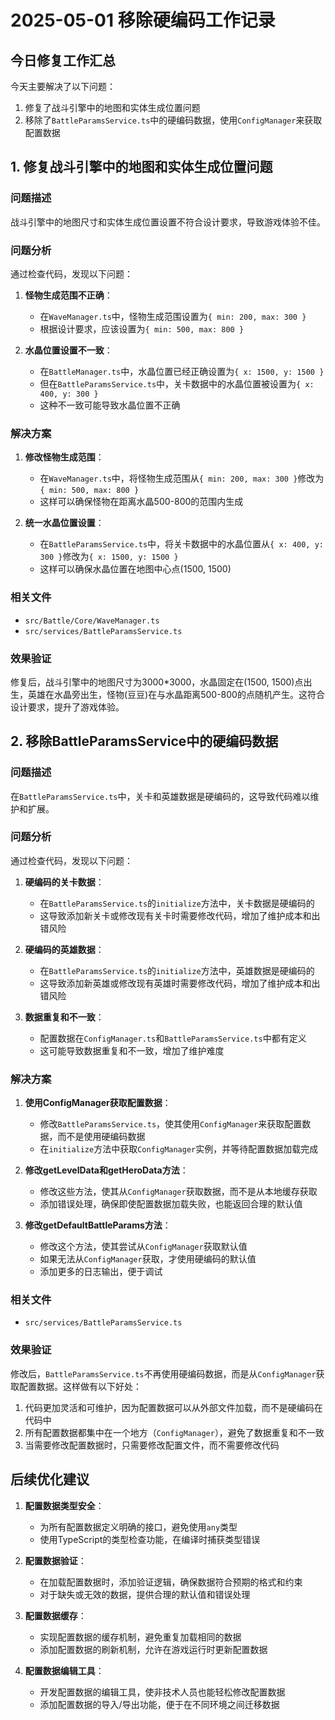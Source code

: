 # 2025-05-01 移除硬编码工作记录

## 今日修复工作汇总

今天主要解决了以下问题：
1. 修复了战斗引擎中的地图和实体生成位置问题
2. 移除了`BattleParamsService.ts`中的硬编码数据，使用`ConfigManager`来获取配置数据

## 1. 修复战斗引擎中的地图和实体生成位置问题

### 问题描述
战斗引擎中的地图尺寸和实体生成位置设置不符合设计要求，导致游戏体验不佳。

### 问题分析
通过检查代码，发现以下问题：

1. **怪物生成范围不正确**：
   - 在`WaveManager.ts`中，怪物生成范围设置为`{ min: 200, max: 300 }`
   - 根据设计要求，应该设置为`{ min: 500, max: 800 }`

2. **水晶位置设置不一致**：
   - 在`BattleManager.ts`中，水晶位置已经正确设置为`{ x: 1500, y: 1500 }`
   - 但在`BattleParamsService.ts`中，关卡数据中的水晶位置被设置为`{ x: 400, y: 300 }`
   - 这种不一致可能导致水晶位置不正确

### 解决方案
1. **修改怪物生成范围**：
   - 在`WaveManager.ts`中，将怪物生成范围从`{ min: 200, max: 300 }`修改为`{ min: 500, max: 800 }`
   - 这样可以确保怪物在距离水晶500-800的范围内生成

2. **统一水晶位置设置**：
   - 在`BattleParamsService.ts`中，将关卡数据中的水晶位置从`{ x: 400, y: 300 }`修改为`{ x: 1500, y: 1500 }`
   - 这样可以确保水晶位置在地图中心点(1500, 1500)

### 相关文件
- `src/Battle/Core/WaveManager.ts`
- `src/services/BattleParamsService.ts`

### 效果验证
修复后，战斗引擎中的地图尺寸为3000*3000，水晶固定在(1500, 1500)点出生，英雄在水晶旁出生，怪物(豆豆)在与水晶距离500-800的点随机产生。这符合设计要求，提升了游戏体验。

## 2. 移除BattleParamsService中的硬编码数据

### 问题描述
在`BattleParamsService.ts`中，关卡和英雄数据是硬编码的，这导致代码难以维护和扩展。

### 问题分析
通过检查代码，发现以下问题：

1. **硬编码的关卡数据**：
   - 在`BattleParamsService.ts`的`initialize`方法中，关卡数据是硬编码的
   - 这导致添加新关卡或修改现有关卡时需要修改代码，增加了维护成本和出错风险

2. **硬编码的英雄数据**：
   - 在`BattleParamsService.ts`的`initialize`方法中，英雄数据是硬编码的
   - 这导致添加新英雄或修改现有英雄时需要修改代码，增加了维护成本和出错风险

3. **数据重复和不一致**：
   - 配置数据在`ConfigManager.ts`和`BattleParamsService.ts`中都有定义
   - 这可能导致数据重复和不一致，增加了维护难度

### 解决方案
1. **使用ConfigManager获取配置数据**：
   - 修改`BattleParamsService.ts`，使其使用`ConfigManager`来获取配置数据，而不是使用硬编码数据
   - 在`initialize`方法中获取`ConfigManager`实例，并等待配置数据加载完成

2. **修改getLevelData和getHeroData方法**：
   - 修改这些方法，使其从`ConfigManager`获取数据，而不是从本地缓存获取
   - 添加错误处理，确保即使配置数据加载失败，也能返回合理的默认值

3. **修改getDefaultBattleParams方法**：
   - 修改这个方法，使其尝试从`ConfigManager`获取默认值
   - 如果无法从`ConfigManager`获取，才使用硬编码的默认值
   - 添加更多的日志输出，便于调试

### 相关文件
- `src/services/BattleParamsService.ts`

### 效果验证
修改后，`BattleParamsService.ts`不再使用硬编码数据，而是从`ConfigManager`获取配置数据。这样做有以下好处：

1. 代码更加灵活和可维护，因为配置数据可以从外部文件加载，而不是硬编码在代码中
2. 所有配置数据都集中在一个地方（`ConfigManager`），避免了数据重复和不一致
3. 当需要修改配置数据时，只需要修改配置文件，而不需要修改代码

## 后续优化建议

1. **配置数据类型安全**：
   - 为所有配置数据定义明确的接口，避免使用`any`类型
   - 使用TypeScript的类型检查功能，在编译时捕获类型错误

2. **配置数据验证**：
   - 在加载配置数据时，添加验证逻辑，确保数据符合预期的格式和约束
   - 对于缺失或无效的数据，提供合理的默认值和错误处理

3. **配置数据缓存**：
   - 实现配置数据的缓存机制，避免重复加载相同的数据
   - 添加配置数据的刷新机制，允许在游戏运行时更新配置数据

4. **配置数据编辑工具**：
   - 开发配置数据的编辑工具，使非技术人员也能轻松修改配置数据
   - 添加配置数据的导入/导出功能，便于在不同环境之间迁移数据
